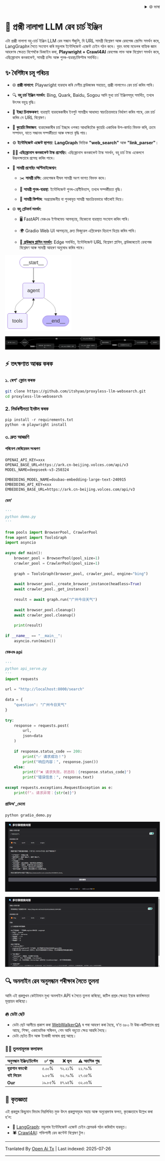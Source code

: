
<div align="right">
  <details>
    <summary >🌐 ভাষা</summary>
    <div>
      <div align="center">
        <a href="https://openaitx.github.io/view.html?user=itshyao&project=proxyless-llm-websearch&lang=en">English</a>
        | <a href="https://openaitx.github.io/view.html?user=itshyao&project=proxyless-llm-websearch&lang=zh-CN">简体中文</a>
        | <a href="https://openaitx.github.io/view.html?user=itshyao&project=proxyless-llm-websearch&lang=zh-TW">繁體中文</a>
        | <a href="https://openaitx.github.io/view.html?user=itshyao&project=proxyless-llm-websearch&lang=ja">日本語</a>
        | <a href="https://openaitx.github.io/view.html?user=itshyao&project=proxyless-llm-websearch&lang=ko">한국어</a>
        | <a href="https://openaitx.github.io/view.html?user=itshyao&project=proxyless-llm-websearch&lang=hi">हिन्दी</a>
        | <a href="https://openaitx.github.io/view.html?user=itshyao&project=proxyless-llm-websearch&lang=th">ไทย</a>
        | <a href="https://openaitx.github.io/view.html?user=itshyao&project=proxyless-llm-websearch&lang=fr">Français</a>
        | <a href="https://openaitx.github.io/view.html?user=itshyao&project=proxyless-llm-websearch&lang=de">Deutsch</a>
        | <a href="https://openaitx.github.io/view.html?user=itshyao&project=proxyless-llm-websearch&lang=es">Español</a>
        | <a href="https://openaitx.github.io/view.html?user=itshyao&project=proxyless-llm-websearch&lang=it">Italiano</a>
        | <a href="https://openaitx.github.io/view.html?user=itshyao&project=proxyless-llm-websearch&lang=ru">Русский</a>
        | <a href="https://openaitx.github.io/view.html?user=itshyao&project=proxyless-llm-websearch&lang=pt">Português</a>
        | <a href="https://openaitx.github.io/view.html?user=itshyao&project=proxyless-llm-websearch&lang=nl">Nederlands</a>
        | <a href="https://openaitx.github.io/view.html?user=itshyao&project=proxyless-llm-websearch&lang=pl">Polski</a>
        | <a href="https://openaitx.github.io/view.html?user=itshyao&project=proxyless-llm-websearch&lang=ar">العربية</a>
        | <a href="https://openaitx.github.io/view.html?user=itshyao&project=proxyless-llm-websearch&lang=fa">فارسی</a>
        | <a href="https://openaitx.github.io/view.html?user=itshyao&project=proxyless-llm-websearch&lang=tr">Türkçe</a>
        | <a href="https://openaitx.github.io/view.html?user=itshyao&project=proxyless-llm-websearch&lang=vi">Tiếng Việt</a>
        | <a href="https://openaitx.github.io/view.html?user=itshyao&project=proxyless-llm-websearch&lang=id">Bahasa Indonesia</a>
      </div>
    </div>
  </details>
</div>

# 🧠 প্ৰক্সী নালাগা LLM ৱেব চাৰ্চ ইঞ্জিন

এটা প্ৰক্সী নালাগা বহু-চাৰ্চ ইঞ্জিন LLM ৱেব সন্ধান সঁজুলি, যি URL সামগ্ৰী বিশ্লেষণ আৰু ৱেবপেজ স্ক্ৰেপিং সমৰ্থন কৰে, LangGraphৰ সৈতে সংযোগ কৰি মডুলাৰ ইন্টেলিজেন্ট এজেন্ট চেইন গঠন কৰে। বৃহৎ ভাষা মডেলৰ বাহ্যিক জ্ঞান আহৰণৰ ক্ষেত্ৰত বিশেষকৈ ডিজাইন কৰা, **Playwright + Crawl4AI** ৱেবপেজ লাভ আৰু বিশ্লেষণ সমৰ্থন কৰে, এছিঙ্ক্ৰোনাস কনকাৰেণ্ট, সামগ্ৰী চপিং আৰু পুনৰ-ব্যৱস্থা/ফিল্টাৰ সমৰ্থিত।

## ✨ বৈশিষ্ট্যৰ চমু পৰিচয়

- 🌐 **প্ৰক্সী নালাগে**: Playwright ব্যৱহাৰ কৰি দেশীয় ব্ৰাউজাৰৰ সহায়ত, প্ৰক্সী নালাগেও ৱেব চাৰ্চ কৰিব পাৰি।
- 🔍 **বহু চাৰ্চ ইঞ্জিন সমৰ্থন**: Bing, Quark, Baidu, Sogou আদি মুখ্য চাৰ্চ ইঞ্জিনসমূহ সমৰ্থিত, তথ্যৰ উৎসৰ বহুত্ব বৃদ্ধি।
- 🤖 **ইচ্ছা চিনাক্তকৰণ**: ব্যৱস্থাই ব্যৱহাৰকাৰীৰ ইনপুট সামগ্ৰীৰ আধাৰত স্বয়ংক্ৰিয়ভাৱে নিৰ্ধাৰণ কৰিব পাৰে, ৱেব চাৰ্চ কৰিব নে URL বিশ্লেষণ।
- 🔄 **কুয়েরি বিভাজন**: ব্যৱহাৰকাৰীৰ চাৰ্চ ইচ্ছাৰ ওপৰত আধাৰিতকৈ কুয়েরি একাধিক উপ-কাৰ্যত বিভক্ত কৰি, ক্ৰমে সম্পাদন, যাতে সন্ধানৰ সম্পৰ্কীয়তা আৰু দক্ষতা বৃদ্ধি পায়।
- ⚙️ **ইন্টেলিজেন্ট এজেন্ট স্থাপত্য**: **LangGraph** ভিত্তিক **"web_search"** আৰু **"link_parser"**।
- 🏃‍♂️ **এছিঙ্ক্ৰোনাস কনকাৰেণ্ট টাস্ক প্ৰসেছিং**: এছিঙ্ক্ৰোনাস কনকাৰেণ্ট টাস্ক সমৰ্থন, বহু চাৰ্চ টাস্ক একেলগে উচ্চদক্ষতাৰে প্ৰসেছ কৰিব পাৰে।
- 📝 **সামগ্ৰী প্ৰসেছিং অপ্টিমাইজেশ্বন**:

  - ✂️ **সামগ্ৰী চপিং**: ৱেবপেজৰ দীঘল সামগ্ৰী অংশ ভাগত বিভক্ত কৰে।

  - 🔄 **সামগ্ৰী পুনৰ-ব্যৱস্থা**: ইন্টেলিজেন্ট পুনৰ-শ্ৰেণীবিন্যাস, তথ্যৰ সম্পৰ্কীয়তা বৃদ্ধি।

  - 🚫 **সামগ্ৰী ফিল্টাৰ**: অপ্রয়োজনীয় বা পুনৰাবৃত্ত সামগ্ৰী স্বয়ংক্ৰিয়ভাৱে আঁতৰাই দিয়ে।
- 🌐 **বহু প্লেটফৰ্ম সমৰ্থন**:

  - 🖥️ FastAPI বেকএণ্ড ইণ্টাৰফেচ আগবঢ়ায়, যিকোনো ব্যৱস্থাত সংযোগ কৰিব পাৰি।

  - 🌍 Gradio Web UI আগবঢ়ায়, দ্ৰুত ভিজুৱেল এপ্লিকেশ্বন হিচাপে ডিপ্লয় কৰিব পাৰি।
  
  - 🧩[ **ব্ৰাউজাৰ প্লাগিন সমৰ্থন**](https://github.com/itshyao/proxyless-llm-websearch/tree/main/extension): Edge সমৰ্থিত, ইন্টেলিজেন্ট URL বিশ্লেষণ প্লাগিন, ব্ৰাউজাৰতেই ৱেবপেজ বিশ্লেষণ আৰু সামগ্ৰী আহৰণ অনুৰোধ কৰিব পাৰে।
  

![workflow](https://raw.githubusercontent.com/itshyao/proxyless-llm-websearch/main/img/workflow.png)

![framework](https://raw.githubusercontent.com/itshyao/proxyless-llm-websearch/main/img/framework.png)

## ⚡ তৎক্ষণাত আৰম্ভ কৰক

### ১. ৰেপ' ক্লোন কৰক

```bash
git clone https://github.com/itshyao/proxyless-llm-websearch.git
cd proxyless-llm-websearch
```

### 2. নিৰ্ভৰশীলতা ইনষ্টল কৰক

```
pip install -r requirements.txt
python -m playwright install
```

### ৩. দ্ৰুত আৰম্ভণি

#### পৰিবেশ ভেৰিয়েবল সংৰূপণ

```
OPENAI_API_KEY=xxx
OPENAI_BASE_URL=https://ark.cn-beijing.volces.com/api/v3
MODEL_NAME=deepseek-v3-250324

EMBEDDING_MODEL_NAME=doubao-embedding-large-text-240915
EMBEDDING_API_KEY=xxx
EMBEDDING_BASE_URL=https://ark.cn-beijing.volces.com/api/v3
```

#### ডেম’

```python
'''
python demo.py
'''

from pools import BrowserPool, CrawlerPool
from agent import ToolsGraph
import asyncio

async def main():
    browser_pool = BrowserPool(pool_size=1)
    crawler_pool = CrawlerPool(pool_size=1)
    
    graph = ToolsGraph(browser_pool, crawler_pool, engine="bing")

    await browser_pool._create_browser_instance(headless=True)
    await crawler_pool._get_instance()

    result = await graph.run("广州今日天气")

    await browser_pool.cleanup()
    await crawler_pool.cleanup()

    print(result)

if __name__ == "__main__":
    asyncio.run(main())
```

#### বেকএণ্ড api

```python
'''
python api_serve.py
'''
import requests

url = "http://localhost:8000/search"

data = {
    "question": "广州今日天气"
}

try:
    response = requests.post(
        url,
        json=data
    )

    if response.status_code == 200:
        print("✅ 请求成功！")
        print("响应内容：", response.json())
    else:
        print(f"❌ 请求失败，状态码：{response.status_code}")
        print("错误信息：", response.text)

except requests.exceptions.RequestException as e:
    print(f"⚠️ 请求异常：{str(e)}")
```

#### গ্ৰাডিঅ'_ডেমো

```
python gradio_demo.py
```

![gradio](https://raw.githubusercontent.com/itshyao/proxyless-llm-websearch/main/img/gradio1.png)

![gradio](https://raw.githubusercontent.com/itshyao/proxyless-llm-websearch/main/img/gradio2.png)

## 🔍 অনলাইন ৱেব অনুসন্ধান পৰীক্ষাৰ সৈতে তুলনা

আমি এই প্ৰকল্পখন কেইটামান মুখ্য অনলাইন API ৰ সৈতে তুলনা কৰিছো, জটিল প্ৰশ্নৰ ক্ষেত্ৰত ইয়াৰ কাৰ্যক্ষমতা মূল্যায়ন কৰিছো।

### 🔥 ডেটা ছেট

- ডেটা ছেট আলীয়ে প্ৰকাশ কৰা [WebWalkerQA](https://huggingface.co/datasets/callanwu/WebWalkerQA) ৰ পৰা আহৰণ কৰা হৈছে, য’ত ৬৮০ টা উচ্চ-জটিলতাৰ প্ৰশ্ন আছে, শিক্ষা, একাডেমিক সন্মিলন, গেম আদি বহুতো ক্ষেত্ৰ আৱৰি লৈছে।
- ডেটা ছেটত চীন আৰু ইংৰাজী ভাষাৰ প্ৰশ্ন আছে।

### 🧑‍🏫 তুলনামূলক ফলাফল

| অনুসন্ধান ইঞ্জিন/চিস্টেম  | ✅ শুদ্ধ | ❌ ভূল | ⚠️ আংশিক শুদ্ধ |
| ----------------------- | ------- | ------ | ------------- |
| **হুয়াশান ফাংঝৌ**     | ৫.০০%   | ৭২.২১% | ২২.৭৯%        |
| **বাই লিয়েন**         | ৯.৮৫%   | ৬২.৭৯% | ২৭.৩৫%        |
| **Our**                | ১৯.৮৫%  | ৪৭.৯৪% | ৩২.০৬%        |

## 🙏 কৃতজ্ঞতা

এই প্ৰকল্পৰ কিছুমান ফিচাৰ নিম্নলিখিত মুক্ত উৎস প্ৰকল্পসমূহৰ সহায় আৰু অনুপ্ৰেৰণাৰ ফলত, কৃতজ্ঞতাৰে উল্লেখ কৰা হ’ল:

- 🧠 [LangGraph](https://github.com/langchain-ai/langgraph): মডুলাৰ ইন্টেলিজেন্ট এজেন্ট চেইন ফ্ৰেমৱৰ্ক গঠন কৰিবলৈ ব্যৱহৃত।
- 🕷 [Crawl4AI](https://github.com/unclecode/crawl4ai): শক্তিশালী ৱেব কণ্টেন্ট বিশ্লেষণ টুল।


---


Tranlated By [Open Ai Tx](https://github.com/OpenAiTx/OpenAiTx) | Last indexed: 2025-07-26


---